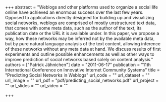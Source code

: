 +++
abstract = "Weblogs and other platforms used to organize a social life online have achieved an enormous success over the last few years. Opposed to applications directly designed for building up and visualizing social networks, weblogs are comprised of mostly unstructured text data, that comes with some meta data, such as the author of the text, its publication date or the URL it is available under. In this paper, we propose a way, how these networks may be inferred not by the available meta data, but by pure natural language analysis of the text content, allowing inference of these networks without any meta data at hand. We discuss results of first experiments and outline possible enhancements as well as other ways to improve prediction of social networks based solely on content analysis."
authors = ["Patrick Jähnichen"]
date = "2011-06-17"
publication = "11th International Conference on Innovative Internet Community Systems"
title = "Predicting Social Networks in Weblogs"
url_code = ""
url_dataset = ""
url_image = ""
url_pdf = "pdf/predicting_social_networks.pdf"
url_project = ""
url_slides = ""
url_video = ""

+++

